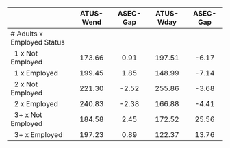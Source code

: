 
|                      |    ATUS-Wend |     ASEC-Gap |    ATUS-Wday |     ASEC-Gap |
| -------------------- | :----------: | :----------: | :----------: | :----------: |
| # Adults x Employed Status |              |              |              |              |
| &nbsp;&nbsp;1 x Not Employed |       173.66 |         0.91 |       197.51 |        -6.17 |
| &nbsp;&nbsp;1 x Employed |       199.45 |         1.85 |       148.99 |        -7.14 |
| &nbsp;&nbsp;2 x Not Employed |       221.30 |        -2.52 |       255.86 |        -3.68 |
| &nbsp;&nbsp;2 x Employed |       240.83 |        -2.38 |       166.88 |        -4.41 |
| &nbsp;&nbsp;3+ x Not Employed |       184.58 |         2.45 |       172.52 |        25.56 |
| &nbsp;&nbsp;3+ x Employed |       197.23 |         0.89 |       122.37 |        13.76 |

